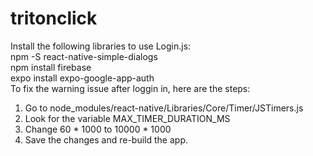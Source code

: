 # tritonclick
Install the following libraries to use Login.js:<br />
npm -S react-native-simple-dialogs<br />
npm install firebase<br />
expo install expo-google-app-auth<br />
To fix the warning issue after loggin in, here are the steps:<br />
1. Go to node_modules/react-native/Libraries/Core/Timer/JSTimers.js<br />
2. Look for the variable MAX_TIMER_DURATION_MS<br />
3. Change 60 * 1000 to 10000 * 1000<br />
4. Save the changes and re-build the app.
